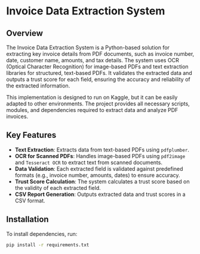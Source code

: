 # Invoice Data Extraction System

## Overview
The Invoice Data Extraction System is a Python-based solution for extracting key invoice details from PDF documents, such as invoice number, date, customer name, amounts, and tax details. The system uses OCR (Optical Character Recognition) for image-based PDFs and text extraction libraries for structured, text-based PDFs. It validates the extracted data and outputs a trust score for each field, ensuring the accuracy and reliability of the extracted information.

This implementation is designed to run on Kaggle, but it can be easily adapted to other environments. The project provides all necessary scripts, modules, and dependencies required to extract data and analyze PDF invoices.


## Key Features

- **Text Extraction**: Extracts data from text-based PDFs using `pdfplumber`.
- **OCR for Scanned PDFs**: Handles image-based PDFs using `pdf2image` and `Tesseract OCR` to extract text from scanned documents.
- **Data Validation**: Each extracted field is validated against predefined formats (e.g., invoice number, amounts, dates) to ensure accuracy.
- **Trust Score Calculation**: The system calculates a trust score based on the validity of each extracted field.
- **CSV Report Generation**: Outputs extracted data and trust scores in a CSV format.

## Installation

To install dependencies, run:

```bash
pip install -r requirements.txt
```
